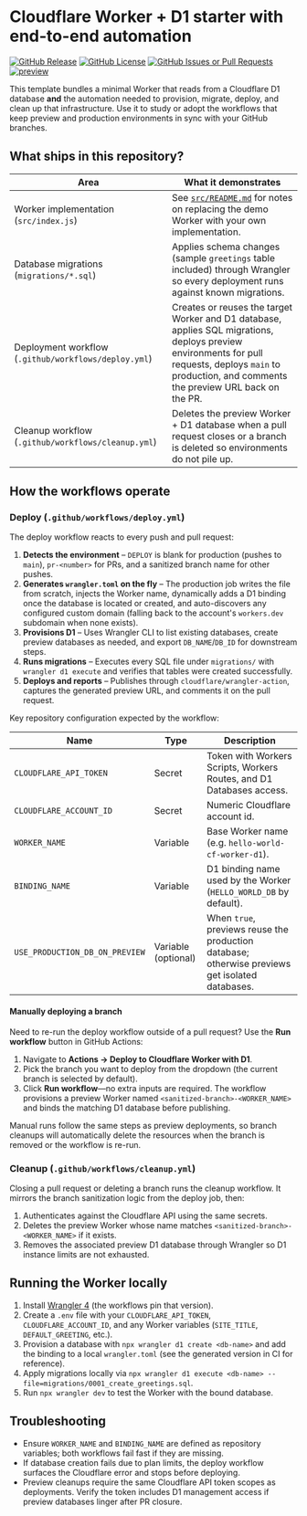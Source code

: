 # Cloudflare Worker + D1 starter with end-to-end automation

[![GitHub Release](https://img.shields.io/github/v/release/Muppet1856/Hello_World_CF_Worker_D1)](https://github.com/Muppet1856/Hello_World_CF_Worker_D1/releases) [![GitHub License](https://img.shields.io/github/license/Muppet1856/Hello_World_CF_Worker_D1)](https://github.com/Muppet1856/Hello_World_CF_Worker_D1/blob/main/LICENSE) [![GitHub Issues or Pull Requests](https://img.shields.io/github/issues/Muppet1856/Hello_World_CF_Worker_D1)](https://github.com/Muppet1856/Hello_World_CF_Worker_D1/issues) <!-- PREVIEW_BADGE_START -->[![preview](https://img.shields.io/badge/preview-pr82-purple?label=preview)](https://pr-82-hello-world.zellen.workers.dev)<!-- PREVIEW_BADGE_END -->

This template bundles a minimal Worker that reads from a Cloudflare D1 database **and** the automation needed to provision, migrate, deploy, and clean up that infrastructure. Use it to study or adopt the workflows that keep preview and production environments in sync with your GitHub branches.

## What ships in this repository?

| Area | What it demonstrates |
| --- | --- |
| Worker implementation (`src/index.js`) | See <a href="src/">`src/README.md`</a> for notes on replacing the demo Worker with your own implementation. |
| Database migrations (`migrations/*.sql`) | Applies schema changes (sample `greetings` table included) through Wrangler so every deployment runs against known migrations. |
| Deployment workflow (`.github/workflows/deploy.yml`) | Creates or reuses the target Worker and D1 database, applies SQL migrations, deploys preview environments for pull requests, deploys `main` to production, and comments the preview URL back on the PR. |
| Cleanup workflow (`.github/workflows/cleanup.yml`) | Deletes the preview Worker + D1 database when a pull request closes or a branch is deleted so environments do not pile up. |

## How the workflows operate

### Deploy (`.github/workflows/deploy.yml`)

The deploy workflow reacts to every push and pull request:

1. **Detects the environment** – `DEPLOY` is blank for production (pushes to `main`), `pr-<number>` for PRs, and a sanitized branch name for other pushes.
2. **Generates `wrangler.toml` on the fly** – The production job writes the file from scratch, injects the Worker name, dynamically adds a D1 binding once the database is located or created, and auto-discovers any configured custom domain (falling back to the account's `workers.dev` subdomain when none exists).
3. **Provisions D1** – Uses Wrangler CLI to list existing databases, create preview databases as needed, and export `DB_NAME`/`DB_ID` for downstream steps.
4. **Runs migrations** – Executes every SQL file under `migrations/` with `wrangler d1 execute` and verifies that tables were created successfully.
5. **Deploys and reports** – Publishes through `cloudflare/wrangler-action`, captures the generated preview URL, and comments it on the pull request.

Key repository configuration expected by the workflow:

| Name | Type | Description |
| --- | --- | --- |
| `CLOUDFLARE_API_TOKEN` | Secret | Token with Workers Scripts, Workers Routes, and D1 Databases access. |
| `CLOUDFLARE_ACCOUNT_ID` | Secret | Numeric Cloudflare account id. |
| `WORKER_NAME` | Variable | Base Worker name (e.g. `hello-world-cf-worker-d1`). |
| `BINDING_NAME` | Variable | D1 binding name used by the Worker (`HELLO_WORLD_DB` by default). |
| `USE_PRODUCTION_DB_ON_PREVIEW` | Variable (optional) | When `true`, previews reuse the production database; otherwise previews get isolated databases. |

#### Manually deploying a branch

Need to re-run the deploy workflow outside of a pull request? Use the **Run workflow** button in GitHub Actions:

1. Navigate to **Actions → Deploy to Cloudflare Worker with D1**.
2. Pick the branch you want to deploy from the dropdown (the current branch is selected by default).
3. Click **Run workflow**—no extra inputs are required. The workflow provisions a preview Worker named `<sanitized-branch>-<WORKER_NAME>` and binds the matching D1 database before publishing.

Manual runs follow the same steps as preview deployments, so branch cleanups will automatically delete the resources when the branch is removed or the workflow is re-run.

### Cleanup (`.github/workflows/cleanup.yml`)

Closing a pull request or deleting a branch runs the cleanup workflow. It mirrors the branch sanitization logic from the deploy job, then:

1. Authenticates against the Cloudflare API using the same secrets.
2. Deletes the preview Worker whose name matches `<sanitized-branch>-<WORKER_NAME>` if it exists.
3. Removes the associated preview D1 database through Wrangler so D1 instance limits are not exhausted.

## Running the Worker locally

1. Install [Wrangler 4](https://developers.cloudflare.com/workers/wrangler/install-and-update/) (the workflows pin that version).
2. Create a `.env` file with your `CLOUDFLARE_API_TOKEN`, `CLOUDFLARE_ACCOUNT_ID`, and any Worker variables (`SITE_TITLE`, `DEFAULT_GREETING`, etc.).
3. Provision a database with `npx wrangler d1 create <db-name>` and add the binding to a local `wrangler.toml` (see the generated version in CI for reference).
4. Apply migrations locally via `npx wrangler d1 execute <db-name> --file=migrations/0001_create_greetings.sql`.
5. Run `npx wrangler dev` to test the Worker with the bound database.

## Troubleshooting

- Ensure `WORKER_NAME` and `BINDING_NAME` are defined as repository variables; both workflows fail fast if they are missing.
- If database creation fails due to plan limits, the deploy workflow surfaces the Cloudflare error and stops before deploying.
- Preview cleanups require the same Cloudflare API token scopes as deployments. Verify the token includes D1 management access if preview databases linger after PR closure.
